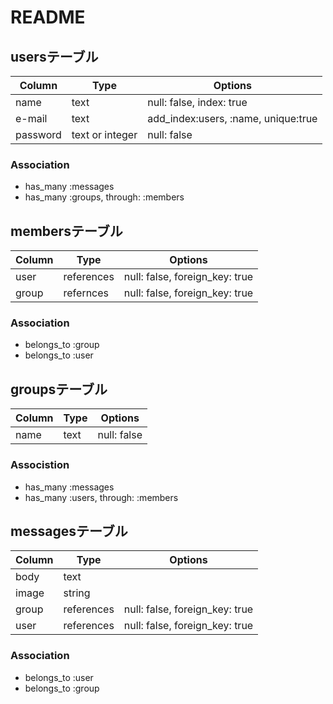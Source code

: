 # README

## usersテーブル

|Column|Type|Options|
|------|----|-------|
|name|text|null: false, index: true|
|e-mail|text|add_index:users, :name, unique:true|
|password|text or integer|null: false|

### Association
- has_many :messages
- has_many :groups, through: :members

## membersテーブル

|Column|Type|Options|
|------|----|-------|
|user|references|null: false, foreign_key: true|
|group|refernces|null: false, foreign_key: true|

### Association
- belongs_to :group
- belongs_to :user

## groupsテーブル

|Column|Type|Options|
|------|----|-------|
|name|text|null: false|

### Associstion
- has_many :messages
- has_many :users, through: :members

## messagesテーブル

|Column|Type|Options|
|------|----|-------|
|body|text|
|image|string|
|group|references|null: false, foreign_key: true|
|user|references|null: false, foreign_key: true|

### Association
- belongs_to :user
- belongs_to :group
